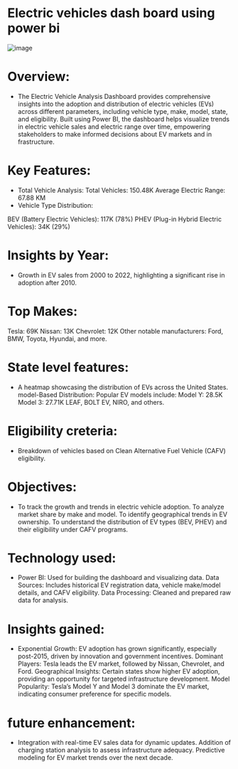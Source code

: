 # Electric vehicles dash board using power bi
![image](https://github.com/sridevi-vaddemani/power-bi/blob/main/Car%20sales.png)

# Overview:
* The Electric Vehicle Analysis Dashboard provides comprehensive insights into the adoption and distribution of electric vehicles (EVs) across different parameters, including vehicle type, make, model, state, and 
 eligibility. Built using Power BI, the dashboard helps visualize trends in electric vehicle sales and electric range over time, empowering stakeholders to make informed decisions about EV markets and in
 frastructure.
# Key Features:
* Total Vehicle Analysis:
 Total Vehicles: 150.48K
 Average Electric Range: 67.88 KM
* Vehicle Type Distribution:

 BEV (Battery Electric Vehicles): 117K (78%)
 PHEV (Plug-in Hybrid Electric Vehicles): 34K (29%)
# Insights by Year:

* Growth in EV sales from 2000 to 2022, highlighting a significant rise in adoption after 2010.
# Top Makes:
 Tesla: 69K
 Nissan: 13K
 Chevrolet: 12K
Other notable manufacturers: Ford, BMW, Toyota, Hyundai, and more.
# State level features:
* A heatmap showcasing the distribution of EVs across the United States.
 model-Based Distribution:
 Popular EV models include:
 Model Y: 28.5K
 Model 3: 27.71K
 LEAF, BOLT EV, NIRO, and others.
# Eligibility creteria:
* Breakdown of vehicles based on Clean Alternative Fuel Vehicle (CAFV) eligibility.
 # Objectives:
 * To track the growth and trends in electric vehicle adoption.
 To analyze market share by make and model.
 To identify geographical trends in EV ownership.
 To understand the distribution of EV types (BEV, PHEV) and their eligibility under CAFV programs.
# Technology used:
 * Power BI: Used for building the dashboard and visualizing data.
 Data Sources: Includes historical EV registration data, vehicle make/model details, and CAFV eligibility.
 Data Processing: Cleaned and prepared raw data for analysis.
# Insights gained:
* Exponential Growth: EV adoption has grown significantly, especially post-2015, driven by innovation and government incentives.
 Dominant Players: Tesla leads the EV market, followed by Nissan, Chevrolet, and Ford.
 Geographical Insights: Certain states show higher EV adoption, providing an opportunity for targeted infrastructure development.
 Model Popularity: Tesla’s Model Y and Model 3 dominate the EV market, indicating consumer preference for specific models.
 # future enhancement:
* Integration with real-time EV sales data for dynamic updates.
  Addition of charging station analysis to assess infrastructure adequacy.
  Predictive modeling for EV market trends over the next decade.
